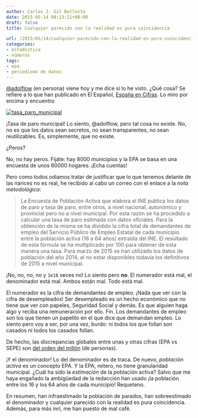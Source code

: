 ```yaml
---
author: Carlos J. Gil Bellosta
date: 2015-05-14 08:13:21+00:00
draft: false
title: Cualquier parecido con la realidad es pura coincidencia

url: /2015/05/14/cualquier-parecido-con-la-realidad-es-pura-coincidencia/
categories:
- estadística
- números
tags:
- epa
- periodismo de datos
---
```


[@adolflow](https://twitter.com/adolflow) (en persona) viene hoy y me dice si lo he visto. ¿Qué cosa? Se refiere a lo que han publicado en El Español, [España en Cifras](http://espanaencifras.elespanol.com/). Lo miro por encima y encuentro

[![tasa_paro_municipal](/wp-uploads/2015/05/tasa_paro_municipal.png)
](/wp-uploads/2015/05/tasa_paro_municipal.png)

¡Tasa de paro municipal! Lo siento, @adolflow, pero tal cosa no existe. No, no es que los datos sean secretos, no sean transparentes, no sean reutilizables. Es, simplemente, que no existe.

¿Peros?

No, no hay peros. Fijáte: hay 8000 municipios y la EPA se basa en una encuesta de unos 60000 hogares. ¡Echa cuentas!

Pero como todos odiamos tratar de justificar que lo que tenemos delante de las narices no es real, he recibido al cabo un correo con el enlace a la _nota metodológica_:

>La Encuesta de Población Activa que elabora el INE publica los datos de paro y tasa de paro, entre otros, a nivel nacional, autonómico y provincial pero no a nivel municipal. Por esta razón se ha procedido a calcular una tasa de paro estimada con datos oficiales. Para la obtención de la misma se ha dividido la cifra total de demandantes de empleo del Servicio Público de Empleo Estatal de cada municipio entre la población activa (16 a 64 años) extraída del INE. El resultado de esta fórmula se ha multiplicado por 100 para obtener de esta manera una tasa. Para marzo de 2015 se han utilizado los datos de población del año 2014, al no estar disponibles todavía los definitivos de 2015 a nivel municipal.

¡No, no, no, no y `1e18` veces no! Lo siento pero **no**. El numerador está mal, el denominador está mal. Ambos están mal. Todo está mal.

El numerador es la cifra de demandantes de empleo. ¡Nada que ver con la cifra de desempleados! Ser desempleado es un hecho económico que no tiene que ver con papeles, Seguridad Social y demás. Es que alguien haga algo y reciba una remuneración por ello. Fin. Los demandantes de empleo son los que tienen un papelito en el que dice que demandan empleo. Lo siento pero voy a ser, por una vez, burdo: ni todos los que follan son casados ni todos los casados follan.

De hecho, las discrepancias globales entre unas y otras cifras (EPA vs SEPE) son [del orden del millón](http://www.elmundo.es/elmundo/2012/05/03/economia/1336064669.html) (de personas).

¡Y el denominador! Lo del denominador es de traca. De nuevo, _población activa_ es un concepto EPA. Y la EPA, reitero, no tiene granularidad municipal. ¿Cuál ha sido la _estimación_ de la población activa? Salvo que me haya engañado la ambigüedad de la redacción han usado ¡la población entre los 16 y los 64 años de cada municipio! Requeteno.

En resumen, han infraestimado la población de parados, han sobreestimado el denominador y cualquier parecido con la realidad es pura coincidencia. Además, para más inri, me han puesto de mal café.
